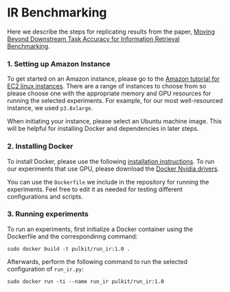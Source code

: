 # IR Benchmarking

Here we describe the steps for replicating results from the paper, [Moving Beyond Downstream Task Accuracy for Information Retrieval Benchmarking](https://arxiv.org/abs/2212.01340).

### 1. Setting up Amazon Instance

To get started on an Amazon instance, please go to the [Amazon tutorial for EC2 linux instances](https://docs.aws.amazon.com/AWSEC2/latest/UserGuide/EC2_GetStarted.html). There are a range of instances to choose from so please choose one with the appropriate memory and GPU resources for running the selected experiments. For example, for our most well-resourced instance, we used `p3.8xlarge`.

When initiating your instance, please select an Ubuntu machine image. This will be helpful for installing Docker and dependencies in later steps.

### 2. Installing Docker

To install Docker, please use the following [installation instructions](https://docs.docker.com/engine/install/ubuntu/). To run our experiments that use GPU, please download the [Docker Nvidia drivers](https://docs.docker.com/config/containers/resource_constraints/#access-an-nvidia-gpu).

You can use the `Dockerfile` we include in the repository for running the experiments. Feel free to edit it as needed for testing different configurations and scripts.

### 3. Running experiments

To run an experiments, first initialize a Docker container using the Dockerfile and the correspondinng command:

```
sudo docker build -t pulkit/run_ir:1.0 .
```

Afterwards, perform the following command to run the selected configuration of `run_ir.py`:

```
sudo docker run -ti --name run_ir pulkit/run_ir:1.0
```
